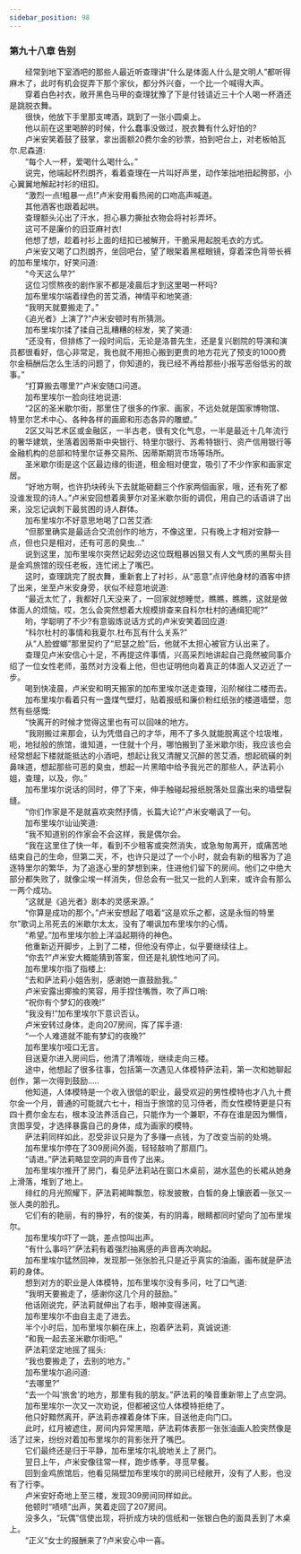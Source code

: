 ```yaml
---
sidebar_position: 98
---
```

### 第九十八章 告别  


　　经常到地下室酒吧的那些人最近听查理讲“什么是体面人什么是文明人”都听得麻木了，此时有机会捉弄下那个家伙，都分外兴奋，一个比一个喊得大声。  
　　穿着白色衬衣，敞开黑色马甲的查理犹豫了下是付钱请近三十个人喝一杯酒还是跳脱衣舞。  
　　很快，他放下手里那支啤酒，跳到了一张小圆桌上。  
　　他以前在这里喝醉的时候，什么蠢事没做过，脱衣舞有什么好怕的?  
　　卢米安笑着鼓了鼓掌，拿出面额20费尔金的钞票，拍到吧台上，对老板帕瓦尔.尼森道:  
　　“每个人一杯，爱喝什么喝什么。”  
　　说完，他端起杯烈朗齐，看着查理在一片叫好声里，动作笨拙地扭起胯部，小心翼翼地解起衬衫的纽扣。  
　　“激烈一点!粗暴一点!”卢米安用看热闹的口吻高声喊道。  
　　其他酒客也跟着起哄。  
　　查理额头沁出了汗水，担心暴力撕扯衣物会将衬衫弄坏。  
　　这可不是廉价的旧亚麻衬衣!  
　　他想了想，趁着衬衫上面的纽扣已被解开，干脆采用起脱毛衣的方式。  
　　卢米安又喝了口烈朗齐，坐回吧台，望了眼架着黑框眼镜，穿着深色背带长裤的加布里埃尔，好笑问道:  
　　“今天这么早?”  
　　这位习惯熬夜的剧作家不都是凌晨后才到这里喝一杯吗?  
　　加布里埃尔端着绿色的苦艾酒，神情平和地笑道:  
　　“我明天就要搬走了。”  
　　《追光者》上演了?”卢米安顿时有所猜测。  
　　加布里埃尔揉了揉自己乱糟糟的棕发，笑了笑道:  
　　“还没有，但排练了一段时间后，无论是洛普先生，还是复兴剧院的导演和演员都很看好，信心非常足，我也就不用担心搬到更贵的地方花光了预支的1000费尔金稿酬后怎么生活的问题了，你知道的，我已经不再给那些小报写恶俗低劣的故事。”  
　　“打算搬去哪里?”卢米安随口问道。  
　　加布里埃尔一脸向往地说道:  
　　“2区的圣米歇尔街，那里住了很多的作家、画家，不远处就是国家博物馆、特里尔艺术中心、各种各样的画廊和形态各异的雕塑。”  
　　2区又叫艺术区或金融区，一半古老，很有文化气息，一半是最近十几年流行的奢华建筑，坐落着因蒂斯中央银行、特里尔银行、苏希特银行、资产信用银行等金融机构的总部和特里尔证券交易所、因蒂斯期货市场等场所。  
　　圣米歇尔街是这个区最边缘的街道，租金相对便宜，吸引了不少作家和画家定居。  
　　“好地方啊，也许扔块砖头下去就能砸翻三个作家两個画家，哦，还有死了都没谁发现的诗人。”卢米安回想着奥萝尔对圣米歇尔街的调侃，用自己的话语讲了出来，没忘记讽刺下最贫困的诗人群体。  
　　加布里埃尔不好意思地喝了口苦艾酒:  
　　“但那里确实是最适合交流创作的地方，不像这里，只有晚上才相对安静一点，但也只是相对，还有可恶的臭虫…”  
　　说到这里，加布里埃尔突然记起旁边这位既粗暴凶狠又有人文气质的黑帮头目是金鸡旅馆的现任老板，连忙闭上了嘴巴。  
　　这时，查理跳完了脱衣舞，重新套上了衬衫，从“恶意”点评他身材的酒客中挤了出来，坐至卢米安身旁，状似不经意地说道:  
　　“最近太忙了，我都好几天没来了，一回家就想睡觉，瞧瞧，瞧瞧，这就是做体面人的烦恼，哎，怎么会突然想着大规模排查来自科尔杜村的通缉犯呢?”  
　　哟，学聪明了不少?有意锻炼说话方式的卢米安笑着回应道:  
　　“科尔杜村的事情和我夏尔.杜布瓦有什么关系?”  
　　从“人脸螳螂”那里契约了“尼瑟之脸”后，他就不太担心被官方认出来了。  
　　查理见卢米安信心十足，不再提这件事情，兴高采烈地讲起自己竟然被同事介绍了一位女性老师，虽然对方没看上他，但也证明他向着真正的体面人又迈近了一步。  
　　喝到快凌晨，卢米安和明天搬家的加布里埃尔送走查理，沿阶梯往二楼而去。  
　　加布里埃尔看着只有一盏煤气壁灯，贴着报纸和廉价粉红纸张的楼道墙壁，忽然有些感慨:  
　　“快离开的时候才觉得这里也有可以回味的地方。  
　　“我刚搬过来那会，认为凭借自己的才华，用不了多久就能脱离这个垃圾堆，呃，地狱般的旅馆，谁知道，一住就十个月，哪怕搬到了圣米歇尔街，我应该也会经常想起下楼就能抵达的小酒吧，想起让我又清醒又沉醉的苦艾酒，想起硫磺的刺鼻味道，想起那些可恶的臭虫，想起一片黑暗中给予我光芒的那些人，萨法莉小姐，查理，以及，你。”  
　　加布里埃尔说话的同时，停了下来，伸手触碰起报纸脱落处显露出来的墙壁裂缝。  
　　“你们作家是不是就喜欢突然抒情，长篇大论?”卢米安嘲讽了一句。  
　　加布里埃尔讪讪笑道:  
　　“我不知道别的作家会不会这样，我是偶尔会。  
　　“我在这里住了快一年，看到不少租客或突然消失，或急匆匆离开，或痛苦地结束自己的生命，但第二天，不，也许只是过了一个小时，就会有新的租客为了追逐特里尔的繁华，为了追逐心里的梦想到来，住进他们留下的房间。他们之中绝大部分都失败了，就像尘埃一样消失，但总会有一批又一批的人到来，或许会有那么一两个成功。  
　　“这就是《追光者》剧本的灵感来源。”  
　　“你算是成功的那个。”卢米安想起了唱着“这是欢乐之都，这是永恒的特里尔”歌词上吊死去的米歇尔太太，没有了嘲讽加布里埃尔的心情。  
　　“希望。”加布里埃尔脸上洋溢起期待的神色。  
　　他重新迈开脚步，上到了二楼，但他没有停止，似乎要继续往上。  
　　“你去?”卢米安大概能猜到答案，但还是礼貌性地问了问。  
　　加布里埃尔指了指楼上:  
　　“去和萨法莉小姐告别，感谢她一直鼓励我。”  
　　卢米安露出揶揄的笑容，用手捏住嘴唇，吹了声口哨:  
　　“祝你有个梦幻的夜晚!”  
　　“我没有!”加布里埃尔下意识否认。  
　　卢米安转过身体，走向207房间，挥了挥手道:  
　　“一个人难道就不能有梦幻的夜晚?”  
　　加布里埃尔哑口无言。  
　　目送夏尔进入房间后，他清了清喉咙，继续走向三楼。  
　　途中，他想起了很多往事，包括第一次遇见人体模特萨法莉，第一次和她聊起创作，第一次得到鼓励.....  
　　他知道，人体模特是一个收入很低的职业，最受欢迎的男性模特也才八九十费尔金一个月，普通的可能就六七十，相当于旅馆的见习侍者，而女性模特更是只有四十费尔金左右，根本没法养活自己，只能作为一个兼职，不存在谁是因为懒惰，贪图享受，才选择暴露自己的身体，成为画家的模特。  
　　萨法莉同样如此，忍受非议只是为了多赚一点钱，为了改变当前的处境。  
　　加布里埃尔停在了309房间外面，轻轻敲响了那扇门。  
　　“请进。”萨法莉略显空洞的声音传了出来。  
　　加布里埃尔推开了房门，看见萨法莉站在窗口木桌前，湖水蓝色的长裙从她身上滑落，堆到了地上。  
　　绯红的月光照耀下，萨法莉褐眸飘忽，棕发披散，白皙的身上镶嵌着一张又一张人类的脸孔。  
　　它们有的艳丽，有的狰狞，有的俊美，有的阴毒，眼睛都同时望向了加布里埃尔。  
　　加布里埃尔吓了一跳，差点惊叫出声。  
　　“有什么事吗?”萨法莉有着强烈抽离感的声音再次响起。  
　　加布里埃尔猛然回神，发现那一张张脸孔只是近乎真实的油画，画布就是萨法莉的身体。  
　　想到对方的职业是人体模特，加布里埃尔没有多问，吐了口气道:  
　　“我明天要搬走了，感谢你这几个月的鼓励。”  
　　他话刚说完，萨法莉就伸出了右手，眼神变得迷离。  
　　加布里埃尔不由自主走了进去。  
　　半个小时后，加布里埃尔躺在床上，抱着萨法莉，真诚说道:  
　　“和我一起去圣米歇尔街吧。”  
　　萨法莉坚定地摇了摇头:  
　　“我也要搬走了，去别的地方。”  
　　加布里埃尔追问道:  
　　“去哪里?”  
　　“去一个叫‘旅舍’的地方，那里有我的朋友。”萨法莉的嗓音重新带上了点空洞。  
　　加布里埃尔一次又一次劝说，但都被这位人体模特拒绝了。  
　　他只好黯然离开，萨法莉赤裸着身体下床，目送他走向门口。  
　　此时，红月被遮住，房间内异常黑暗，萨法莉体表那一张张油画人脸突然像是活了过来，纷纷对着加布里埃尔的背影张开了嘴巴。  
　　它们最终还是归于平静，加布里埃尔礼貌地关上了房门。  
　　翌日上午，卢米安像往常一样，跑步练拳，寻觅早餐。  
　　回到金鸡旅馆后，他看见隔壁加布里埃尔的房间已经敞开，没有了人影，也没有了行李。  
　　卢米安好奇地上至三楼，发现309房间同样如此。  
　　他顿时“啧啧”出声，笑着走回了207房间。  
　　没多久，“玩偶”信使出现，将折成方块的信纸和一张银白色的面具丢到了木桌上。  
　　“正义”女士的报酬来了?卢米安心中一喜。  
